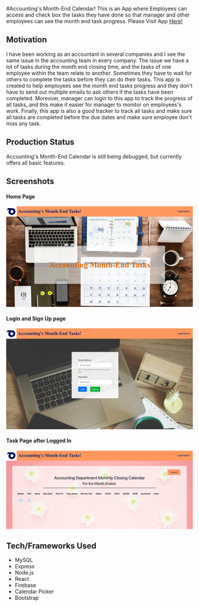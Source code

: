 #Accounting's Month-End Calendar!
This is an App where Employees can access and check box the tasks they have done so that manager and other employees can see the month end task progress. Please Visit App [Here!](https://nameless-eyrie-38692.herokuapp.com/)

## Motivation

I have been working as an accountant in several companies and I see the same issue in the accounting team in every company. The issue we have a lot of tasks during the month end closing time, and the tasks of one employee within the team relate to another. Sometimes they have to wait for others to complete the tasks before they can do their tasks. This app is created to help employees see the month end tasks progress and they don't have to send out multiple emails to ask others if the tasks have been completed. Moreover, manager can login to this app to track the progress of all tasks, and this make it easier for manager to monitor on employees's work. Finally, this app is also a good tracker to track all tasks and make sure all tasks are completed before the due dates and make sure employee don't miss any task. 

## Production Status

 Accounting's Month-End Calendar is still being debugged, but currently offers all basic features. 

## Screenshots

#### Home Page
![Home Page](./public/images/Home.jpg)

#### Login and Sign Up page 
![Login/SignUp Page](./public/images/login.jpg)

#### Task Page after Logged In
![Task Page](./public/images/Task.jpg)


## Tech/Frameworks Used

+ MySQL
+ Express
+ Node.js
+ React
+ Firebase
+ Calendar Picker
+ Bootstrap

